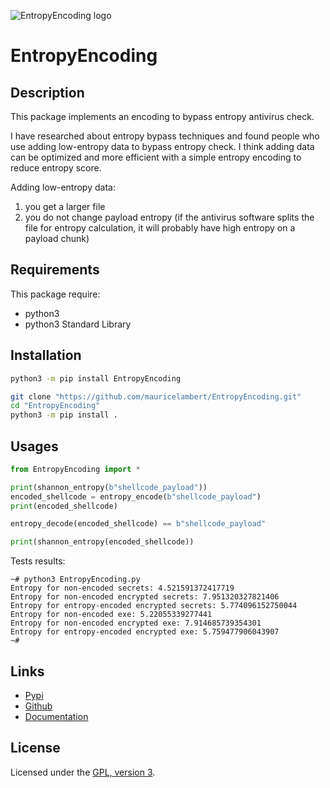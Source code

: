 ![EntropyEncoding logo](https://mauricelambert.github.io/info/python/security/EntropyEncoding.gif "EntropyEncoding logo")

# EntropyEncoding

## Description

This package implements an encoding to bypass entropy antivirus check.

I have researched about entropy bypass techniques and found people who use adding low-entropy data to bypass entropy check. I think adding data can be optimized and more efficient with a simple entropy encoding to reduce entropy score.

Adding low-entropy data:
 1. you get a larger file
 2. you do not change payload entropy (if the antivirus software splits the file for entropy calculation, it will probably have high entropy on a payload chunk)

## Requirements

This package require:
 - python3
 - python3 Standard Library

## Installation

```bash
python3 -m pip install EntropyEncoding
```

```bash
git clone "https://github.com/mauricelambert/EntropyEncoding.git"
cd "EntropyEncoding"
python3 -m pip install .
```

## Usages

```python
from EntropyEncoding import *

print(shannon_entropy(b"shellcode_payload"))
encoded_shellcode = entropy_encode(b"shellcode_payload")
print(encoded_shellcode)

entropy_decode(encoded_shellcode) == b"shellcode_payload"

print(shannon_entropy(encoded_shellcode))
```

Tests results:

```
~# python3 EntropyEncoding.py
Entropy for non-encoded secrets: 4.521591372417719
Entropy for non-encoded encrypted secrets: 7.951320327821406
Entropy for entropy-encoded encrypted secrets: 5.774096152750044
Entropy for non-encoded exe: 5.22055339277441
Entropy for non-encoded encrypted exe: 7.914685739354301
Entropy for entropy-encoded encrypted exe: 5.759477906043907
~# 
```

## Links

 - [Pypi](https://pypi.org/project/EntropyEncoding)
 - [Github](https://github.com/mauricelambert/EntropyEncoding)
 - [Documentation](https://user.github.io/info/python/security/EntropyEncoding.html)

## License

Licensed under the [GPL, version 3](https://www.gnu.org/licenses/).
